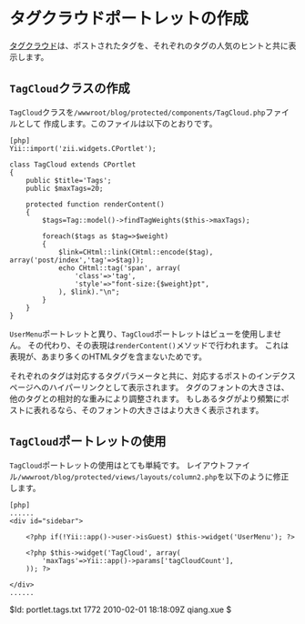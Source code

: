 タグクラウドポートレットの作成
==========================

[タグクラウド](http://en.wikipedia.org/wiki/Tag_cloud)は、ポストされたタグを、それぞれのタグの人気のヒントと共に表示します。


`TagCloud`クラスの作成
-------------------------


`TagCloud`クラスを`/wwwroot/blog/protected/components/TagCloud.php`ファイルとして
作成します。このファイルは以下のとおりです。

~~~
[php]
Yii::import('zii.widgets.CPortlet');

class TagCloud extends CPortlet
{
	public $title='Tags';
	public $maxTags=20;

	protected function renderContent()
	{
		$tags=Tag::model()->findTagWeights($this->maxTags);

		foreach($tags as $tag=>$weight)
		{
			$link=CHtml::link(CHtml::encode($tag), array('post/index','tag'=>$tag));
			echo CHtml::tag('span', array(
				'class'=>'tag',
				'style'=>"font-size:{$weight}pt",
			), $link)."\n";
		}
	}
}
~~~

`UserMenu`ポートレットと異り、`TagCloud`ポートレットはビューを使用しません。
その代わり、その表現は`renderContent()`メソッドで行われます。
これは表現が、あまり多くのHTMLタグを含まないためです。

それぞれのタグは対応するタグパラメータと共に、対応するポストのインデクスページへのハイパーリンクとして表示されます。
タグのフォントの大きさは、他のタグとの相対的な重みにより調整されます。
もしあるタグがより頻繁にポストに表れるなら、そのフォントの大きさはより大きく表示されます。

`TagCloud`ポートレットの使用
-------------------------


`TagCloud`ポートレットの使用はとても単純です。
レイアウトファイル`/wwwroot/blog/protected/views/layouts/column2.php`を以下のように修正します。

~~~
[php]
......
<div id="sidebar">

	<?php if(!Yii::app()->user->isGuest) $this->widget('UserMenu'); ?>

	<?php $this->widget('TagCloud', array(
		'maxTags'=>Yii::app()->params['tagCloudCount'],
	)); ?>

</div>
......
~~~

<div class="revision">$Id: portlet.tags.txt 1772 2010-02-01 18:18:09Z qiang.xue $</div>
